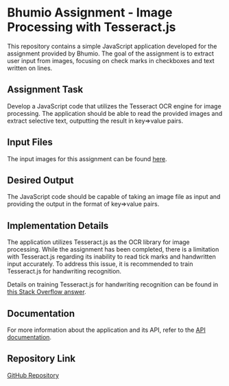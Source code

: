 # Bhumio Assignment - Image Processing with Tesseract.js

This repository contains a simple JavaScript application developed for the assignment provided by Bhumio. The goal of the assignment is to extract user input from images, focusing on check marks in checkboxes and text written on lines.

## Assignment Task

Develop a JavaScript code that utilizes the Tesseract OCR engine for image processing. The application should be able to read the provided images and extract selective text, outputting the result in key=>value pairs.

## Input Files

The input images for this assignment can be found [here](https://drive.google.com/file/d/1-cI-Gb25U8-SRR16GGYv0GyCdau5ct_S).

## Desired Output

The JavaScript code should be capable of taking an image file as input and providing the output in the format of key=>value pairs.

## Implementation Details

The application utilizes Tesseract.js as the OCR library for image processing. While the assignment has been completed, there is a limitation with Tesseract.js regarding its inability to read tick marks and handwritten input accurately. To address this issue, it is recommended to train Tesseract.js for handwriting recognition.

Details on training Tesseract.js for handwriting recognition can be found in [this Stack Overflow answer](https://stackoverflow.com/questions/39556443/using-tesseract-for-handwriting-recognition).

## Documentation

For more information about the application and its API, refer to the [API documentation](https://documenter.getpostman.com/view/32664279/2s9YysE2cy).

## Repository Link

[GitHub Repository](https://github.com/theadeshkhanna/bhumio-assessment)
